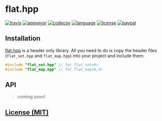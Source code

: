 # flat.hpp

[![travis][badge.travis]][travis]
[![appveyor][badge.appveyor]][appveyor]
[![codecov][badge.codecov]][codecov]
[![language][badge.language]][language]
[![license][badge.license]][license]
[![paypal][badge.paypal]][paypal]

[badge.travis]: https://img.shields.io/travis/BlackMATov/flat.hpp/master.svg?logo=travis
[badge.appveyor]: https://img.shields.io/appveyor/ci/BlackMATov/flat-hpp/master.svg?logo=appveyor
[badge.codecov]: https://img.shields.io/codecov/c/github/BlackMATov/flat.hpp/master.svg?logo=codecov
[badge.language]: https://img.shields.io/badge/language-C%2B%2B14-red.svg
[badge.license]: https://img.shields.io/badge/license-MIT-blue.svg
[badge.paypal]: https://img.shields.io/badge/donate-PayPal-orange.svg?logo=paypal&colorA=00457C

[travis]: https://travis-ci.org/BlackMATov/flat.hpp
[appveyor]: https://ci.appveyor.com/project/BlackMATov/flat-hpp
[codecov]: https://codecov.io/gh/BlackMATov/flat.hpp
[language]: https://en.wikipedia.org/wiki/C%2B%2B14
[license]: https://en.wikipedia.org/wiki/MIT_License
[paypal]: https://www.paypal.me/matov

[flat]: https://github.com/BlackMATov/flat.hpp

## Installation

[flat.hpp][flat] is a header only library. All you need to do is copy the header files (`flat_set.hpp` and `flat_map.hpp`) into your project and include them:

```cpp
#include "flat_set.hpp" // for flat_set<K>
#include "flat_map.hpp" // for flat_map<K,V>
```

## API

> coming soon!

## [License (MIT)](./LICENSE.md)
